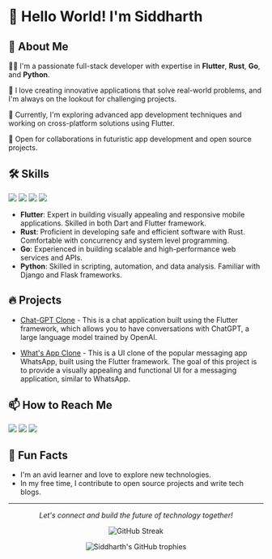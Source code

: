 # 👋 Hello World! I'm Siddharth

## 🚀 About Me

👨‍💻 I'm a passionate full-stack developer with expertise in **Flutter**, **Rust**, **Go**, and **Python**.

🌱 I love creating innovative applications that solve real-world problems, and I'm always on the lookout for challenging projects.

🔭 Currently, I'm exploring advanced app development techniques and working on cross-platform solutions using Flutter.

🤝 Open for collaborations in futuristic app development and open source projects.

## 🛠 Skills

<img src="https://img.shields.io/badge/Flutter-02569B?style=for-the-badge&logo=flutter&logoColor=white" /> <img src="https://img.shields.io/badge/Rust-000000?style=for-the-badge&logo=rust&logoColor=white" /> <img src="https://img.shields.io/badge/Go-00ADD8?style=for-the-badge&logo=go&logoColor=white" /> <img src="https://img.shields.io/badge/Python-3776AB?style=for-the-badge&logo=python&logoColor=white" />

- **Flutter**: Expert in building visually appealing and responsive mobile applications. Skilled in both Dart and Flutter framework.
- **Rust**: Proficient in developing safe and efficient software with Rust. Comfortable with concurrency and system level programming.
- **Go**: Experienced in building scalable and high-performance web services and APIs.
- **Python**: Skilled in scripting, automation, and data analysis. Familiar with Django and Flask frameworks.

## 🔥 Projects

- [Chat-GPT Clone](https://github.com/Siddharth-cmd/chat-gpt-clone) - This is a chat application built using the Flutter framework, which allows you to have conversations with ChatGPT, a large language model trained by OpenAI.

- [What's App Clone](https://github.com/Siddharth-cmd/whatsAppUIClone) - This is a UI clone of the popular messaging app WhatsApp, built using the Flutter framework. The goal of this project is to provide a visually appealing and functional UI for a messaging application, similar to WhatsApp.

## 📫 How to Reach Me 

[<img src="https://img.shields.io/badge/Email-D14836?style=for-the-badge&logo=gmail&logoColor=white" />](mailto:root.siddarth@gmail.com) 
[<img src="https://img.shields.io/badge/LinkedIn-0077B5?style=for-the-badge&logo=linkedin&logoColor=white" />](https://www.linkedin.com/in/siddharth-singh-root/) 
[<img src="https://img.shields.io/badge/Twitter-1DA1F2?style=for-the-badge&logo=twitter&logoColor=white" />](https://twitter.com/Sid256pi)

## 🌟 Fun Facts

- I'm an avid learner and love to explore new technologies.
- In my free time, I contribute to open source projects and write tech blogs.

---

<p align="center">
  <i>Let's connect and build the future of technology together!</i>
</p>



<div align="center">

![GitHub Streak](http://github-readme-streak-stats.herokuapp.com?user=Siddharth-cmd&theme=dark&background=000000)

</div>

<div align="center">

![Siddharth's GitHub trophies](https://github-profile-trophy.vercel.app/?username=Siddharth-cmd&theme=onedark)

</div>
